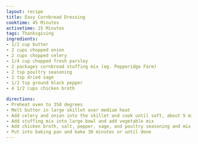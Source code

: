 ```yaml
---
layout: recipe
title: Easy Cornbread Dressing
cooktime: 45 Minutes
activetime: 15 Minutes
tags: Thanksgiving
ingredients:
- 1/2 cup butter
- 2 cups chopped onion
- 2 cups chopped celery
- 1/4 cup chopped fresh parsley
- 2 packages cornbread stuffing mix (eg. Pepperidge Farm)
- 2 tsp poultry seasoning
- 2 tsp dried sage
- 1/2 tsp ground black pepper
- 4 1/2 cups chicken broth

directions:
- Preheat oven to 350 degrees 
- Melt butter in large skillet over medium heat
- Add celery and onion into the skillet and cook until soft, about 5 minutes
- Add stuffing mix into large bowl and add vegetable mix
- Add chicken broth, salt, pepper, sage, and poultry seasoning and mix well
- Put into baking pan and bake 30 minutes or until done
---
```

